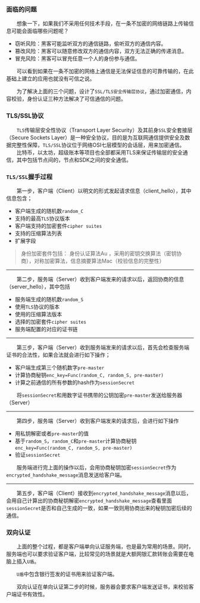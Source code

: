 ### 面临的问题
&emsp;&emsp;想象一下，如果我们不采用任何技术手段，在一条不加密的网络链路上传输信息可能会面临哪些问题呢？
- 窃听风险：黑客可能监听双方的通信链路，偷听双方的通信内容。
- 篡改风险：黑客可以随意修改双方的通信内容，双方无法正确的传递消息。
- 冒充风险：黑客可以冒充任意一个人的身份参与通信。

&emsp;&emsp;可以看到如果在一条不加密的网络上通信是无法保证信息的可靠传输的，在此基础上建立的应用也就没有可信之说。

&emsp;&emsp;为了解决上面的三个问题，设计了`SSL/TLS安全传输层协议`，通过加密通信，内容校验，身份认证三种方法解决了可信通信的问题。

### TLS/SSL协议

&emsp;&emsp;`TLS`传输层安全性协议（Transport Layer Security）及其前身`SSL`安全套接层（Secure Sockets Layer）是一种安全协议，目的是为互联网通信提供安全及数据完整性保障，`TLS/SSL`协议位于网络OSI七层模型的会话层，用来加密通信。
&emsp;&emsp;比特币，以太坊，超级账本等项目也全部都采用TLS来保证传输层的安全通信，其中包括节点间的，节点和SDK之间的安全通信。
### `TLS/SSL`握手过程
&emsp;&emsp;第一步，客户端（Client）以明文的形式发起请求信息（client_hello），其中信息包含；
- 客户端生成的随机数`random_C`
- 支持的最高`TLS`协议版本
- 客户端支持的加密套件`cipher suites`
- 支持的压缩算法列表
- 扩展字段

>  身份加密套件包括： 身份认证算法Au ，采用的密钥交换算法（密钥协商），对称加密算法，信息摘要算法Mac（校验信息的完整性）

-----
&emsp;&emsp;第二步，服务端（Server）收到客户端发来的请求以后，返回协商的信息（server_hello），其中包括
- 服务端生成的随机数`random_S`
- 使用`TLS`协议的版本
- 使用的压缩算法版本
- 选择的加密套件`cipher suites`
- 服务端配置的对应的证书链

-----
&emsp;&emsp;第三步，客户端（Server）收到服务端发来的请求以后，首先会检查服务端证书的合法性，如果合法就会进行如下操作；
- 客户端生成第三个随机数字`pre-master`
- 计算协商秘钥`enc_key=Func(random_C, random_S, pre-master)`
- 计算之前通信的所有参数的hash作为`sessionSecret`

&emsp;&emsp;将`sessionSecret`和用数字证书携带的公钥加密`pre-master`发送给服务器（Server）

-----
&emsp;&emsp;第四步，服务端（Server）收到客户端发来的请求后，会进行如下操作
- 用私钥解密或者`pre-master`的值
- 基于`random_S`，`random_C`和`pre-master`计算协商秘钥`enc_key=Func(random_C, random_S, pre-master)`
- 验证`sessionSecret`

&emsp;&emsp;服务端进行完上面的操作以后，会用协商秘钥加密`sessionSecret`作为`encrypted_handshake_message`消息发送给客户端。

-----
&emsp;&emsp;第五步，客户端（Client）接收到`encrypted_handshake_message`消息以后，会用自己计算出的协商秘钥解密`encrypted_handshake_message`查看里面`sessionSecret`是否和自己生成的一致，如果一致则用协商出来的秘钥加密后续的通信。

### 双向认证
&emsp;&emsp;上面的整个过程，都是客户端单向认证服务端，也是最为常用的场景。同时，服务端也可以要求验证客户端，比较常见的场景就是大额网银汇款转账会需要在电脑上插入`U盾`。

&emsp;&emsp;`U盾`中包含银行签发的证书用来验证客户端。

&emsp;&emsp;双向认证在单向认证第二步的时候，服务器会要求客户端发送证书，来校验客户端证书有效性。

